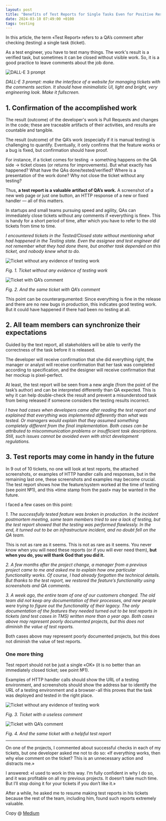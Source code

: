 ```yaml
---
layout: post
title: "Benefits of Test Reports for Single Tasks Even for Positive Results"
date: 2024-03-10 07:49:00 +0100
tags: testing
---
```


In this article, the term «Test Report» refers to a QA’s comment after checking (testing) a single task (ticket).

As a test engineer, you have to test many things. The work's result is a verified task, but sometimes it can be closed without visible work. So, it is a good practice to leave comments about the job done.

![DALL-E 3 prompt](/assets/2024-03-10/00-cover-dall-e-3.jpg)

_DALL-E 3 prompt: make the interface of a website for managing tickets with the comments section. It should have minimalistic UI, light and bright, very engineering look. Make it fullscreen._

## 1. Confirmation of the accomplished work

The result (outcome) of the developer's work is Pull Requests and changes in the code; these are traceable artifacts of their activities, and results are countable and tangible.

The result (outcome) of the QA’s work (especially if it is manual testing) is challenging to quantify. Eventually, it only confirms that the feature works or a bug is fixed, but confirmation should have proof.

For instance, if a ticket comes for testing → something happens on the QA side → ticket closes (or returns for improvements). But what exactly has happened? What have the QAs done/tested/verified? Where is a presentation of the work done? Why not close the ticket without any testing?

Thus, **a test report is a valuable artifact of QA’s work.** A screenshot of a new web page or just one button, an HTTP response of a new or fixed handler — all of this matters.

In startups and small teams pursuing speed and agility, QAs can immediately close tickets without any comments if «everything is fine». This is handy for a short period of time, after which you have to refer to the old tickets from time to time.

_I encountered tickets in the Tested/Closed state without mentioning what had happened in the Testing state. Even the assignee and test engineer did not remember what they had done there, but another task depended on this ticket, and nobody knew what to do._

![Ticket without any evidence of testing work](/assets/2024-03-10/01-ticket-without-any-evidence-of-testing-work.png)

_Fig. 1. Ticket without any evidence of testing work_

![Ticket with QA’s comment](/assets/2024-03-10/02-ticket-with-qas-comment.png)

_Fig. 2. And the same ticket with QA’s comment_

This point can be counterargumented: Since everything is fine in the release and there are no new bugs in production, this indicates good testing work. But it could have happened if there had been no testing at all.

## 2. All team members can synchronize their expectations

Guided by the text report, all stakeholders will be able to verify the correctness of the task before it is released.

The developer will receive confirmation that she did everything right, the manager or analyst will receive confirmation that her task was completed according to specification, and the designer will receive confirmation that her mockup is pixel-perfect.

At least, the test report will be seen from a new angle (from the point of the task’s author) and can be interpreted differently than QA expected. This is why it can help double-check the result and prevent a misunderstood task from being released if someone considers the testing results incorrect.

_I have had cases when developers came after reading the test report and explained that everything was implemented differently than what was tested. Or managers would explain that they assumed something completely different from the final implementation. Both cases can be attributed to miscommunication problems or insufficient task descriptions. Still, such issues cannot be avoided even with strict development regulations._

## 3. Test reports may come in handy in the future

In 9 out of 10 tickets, no one will look at test reports, the attached screenshots, or examples of HTTP handler calls and responses, but in the remaining last one, these screenshots and examples may become crucial. The test report shows how the feature/system worked at the time of testing (see point №1), and this «time stamp from the past» may be wanted in the future.

I faced a few cases on this point:

_1. The successfully tested feature was broken in production. In the incident postmortem meeting, some team members tried to see a lack of testing, but the test report showed that the testing was performed flawlessly. In the end, it turned out to be an infrastructure incident, and no doubt fell on the QA team._

This is not as rare as it seems. This is not as rare as it seems. You never know when you will need these reports (or if you will ever need them), **but when you do, you will thank God that you did it.**

_2. A few months after the project change, a manager from a previous project came to me and asked me to explain how one particular functionality works. Of course, I had already forgotten the technical details. But thanks to the test report, we restored the feature’s functionality using screenshots and QA comments._

_3. A week ago, the entire team of one of our customers changed. The old team did not keep any documentation of their processes, and new people were trying to figure out the functionality of their legacy. The only documentation of the features they needed turned out to be test reports in tickets (and test cases in TMS) written more than a year ago.
Both cases above may represent poorly documented projects, but this does not diminish the value of test reports._

Both cases above may represent poorly documented projects, but this does not diminish the value of test reports.

### One more thing

Test report should not be just a single «OK» (it is no better than an immediately closed ticket; see point №1).

Examples of HTTP handler calls should show the URL of a testing environment, and screenshots should show the address bar to identify the URL of a testing environment and a browser - all this proves that the task was deployed and tested in the right place.

![Ticket without any evidence of testing work](/assets/2024-03-10/03-ticket-with-a-useless-comment.png)

_Fig. 3. Ticket with a useless comment_

![Ticket with QA’s comment](/assets/2024-03-10/04-ticket-with-a-helpful-test-report.png)

_Fig. 4. And the same ticket with a helpful test report_

---

On one of the projects, I commented about successful checks in each of my tickets, but one developer asked me not to do so: «If everything works, then why else comment on the ticket? This is an unnecessary action and distracts me.»

I answered: «I used to work in this way. I’m fully confident in why I do so, and it was profitable on all my previous projects. It doesn’t take much time. But I’ll stop doing it for your tickets if you don’t like it.»

After a while, he asked me to resume making test reports in his tickets because the rest of the team, including him, found such reports extremely valuable.

Copy @ [Medium](https://adequatica.medium.com/benefits-of-test-reports-for-single-tasks-even-for-positive-results-73bfd61b1d2e)
